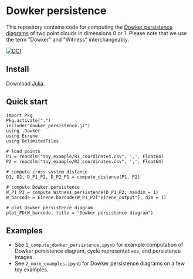 # Dowker persistence

This repository contains code for computing the [Dowker persistence diagrams](https://arxiv.org/abs/1608.05432) of two point clouds in dimensions 0 or 1. Please note that we use the term "Dowker" and "Witness" interchangeably.  

[![DOI](https://zenodo.org/badge/533378018.svg)](https://zenodo.org/badge/latestdoi/533378018)

## Install
Download [Julia](https://julialang.org/downloads/).

## Quick start

```
import Pkg
Pkg.activate(".")
include("dowker_persistence.jl")
using .Dowker
using Eirene
using DelimitedFiles

# load points
P1 = readdlm("toy_example/R1_coordinates.csv", ',', Float64)
P2 = readdlm("toy_example/R2_coordinates.csv", ',', Float64)

# compute cross-system distance
D1, D2, D_P1_P2, D_P2_P1 = compute_distance(P1, P2)

# compute Dowker persistence
W_P1_P2 = compute_Witness_persistence(D_P1_P2, maxdim = 1)
W_barcode = Eirene.barcode(W_P1_P2["eirene_output"], dim = 1)

# plot Dowker persistence diagram
plot_PD(W_barcode, title = "Dowker persistence diagram")
```

## Examples
* See `1_compute_dowker_persistence.ipynb` for example computation of Dowker persistence diagram, cycle representatives, and persistence images.
* See `2_more_examples.ipynb` for Dowker persistence diagrams on a few toy examples. 